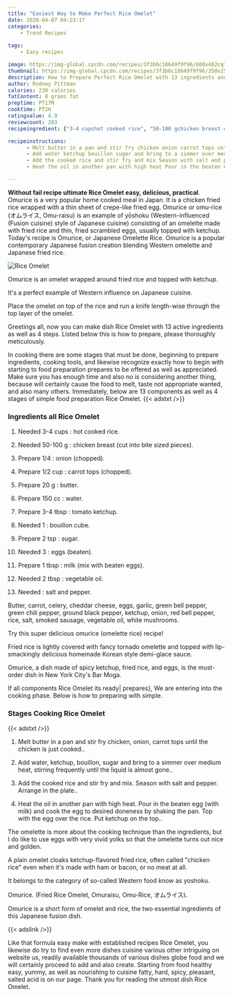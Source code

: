```yaml
---
title: "Easiest Way to Make Perfect Rice Omelet"
date: 2020-04-07 04:23:17
categories:
    - Trend Recipes
    
tags:
    - Easy recipes

image: https://img-global.cpcdn.com/recipes/3f3b6c18649f9f96/680x482cq70/rice-omelet-recipe-main-photo.jpg
thumbnail: https://img-global.cpcdn.com/recipes/3f3b6c18649f9f96/350x250cq70/rice-omelet-recipe-main-photo.jpg
description: How to Prepare Perfect Rice Omelet with 13 ingredients and 4 stages of easy cooking.
author: Rodney Pittman
calories: 230 calories
fatContent: 8 grams fat
preptime: PT17M
cooktime: PT2H
ratingvalue: 4.9
reviewcount: 203
recipeingredient: ["3-4 cupshot cooked rice", "50-100 gchicken breast cut into bite sized pieces", "1/4onion chopped", "1/2 cupcarrot tops chopped", "20 gbutter", "150 ccwater", "3-4 tbsptomato ketchup", "1bouillon cube", "2 tspsugar", "3eggs beaten", "1 tbspmilk mix with beaten eggs", "2 tbspvegetable oil", "salt and pepper"]

recipeinstructions: 
      - Melt butter in a pan and stir fry chicken onion carrot tops until  the chicken is just cooked 
      - Add water ketchup bouillon sugar and bring to a simmer over medium heat stirring frequently until the liquid is almost gone 
      - Add the cooked rice and stir fry and mix Season with salt and pepper Arrange in the plate 
      - Heat the oil in another pan with high heat Pour in the beaten egg with milk and cook the egg to desired doneness by shaking the pan Top with the egg over the rice Put ketchup on the top

---
```




**Without fail recipe ultimate Rice Omelet easy, delicious, practical**. Omurice is a very popular home cooked meal in Japan. It is a chicken fried rice wrapped with a thin sheet of crepe-like fried egg. Omurice or omu-rice (オムライス, Omu-raisu) is an example of yōshoku (Western-influenced (Fusion cuisine) style of Japanese cuisine) consisting of an omelette made with fried rice and thin, fried scrambled eggs, usually topped with ketchup. Today&#39;s recipe is Omurice, or Japanese Omelette Rice. Omurice is a popular contemporary Japanese fusion creation blending Western omelette and Japanese fried rice.


![Rice Omelet](https://img-global.cpcdn.com/recipes/3f3b6c18649f9f96/680x482cq70/rice-omelet-recipe-main-photo.jpg "Rice Omelet")



Omurice is an omelet wrapped around fried rice and topped with ketchup.

It&#39;s a perfect example of Western influence on Japanese cuisine.

Place the omelet on top of the rice and run a knife length-wise through the top layer of the omelet.


Greetings all, now you can make dish Rice Omelet with 13 active ingredients as well as 4 steps. Listed below this is how to prepare, please thoroughly meticulously.

In cooking there are some stages that must be done, beginning to prepare ingredients, cooking tools, and likewise recognize exactly how to begin with starting to food preparation prepares to be offered as well as appreciated. Make sure you has enough time and also no is considering another thing, because will certainly cause the food to melt, taste not appropriate wanted, and also many others. Immediately, below are 13 components as well as 4 stages of simple food preparation Rice Omelet.
{{< adstxt />}}

### Ingredients all Rice Omelet


1. Needed 3-4 cups : hot cooked rice.

1. Needed 50-100 g : chicken breast (cut into bite sized pieces).

1. Prepare 1/4 : onion (chopped).

1. Prepare 1/2 cup : carrot tops (chopped).

1. Prepare 20 g : butter.

1. Prepare 150 cc : water.

1. Prepare 3-4 tbsp : tomato ketchup.

1. Needed 1 : bouillon cube.

1. Prepare 2 tsp : sugar.

1. Needed 3 : eggs (beaten).

1. Prepare 1 tbsp : milk (mix with beaten eggs).

1. Needed 2 tbsp : vegetable oil.

1. Needed  : salt and pepper.


Butter, carrot, celery, cheddar cheese, eggs, garlic, green bell pepper, green chili pepper, ground black pepper, ketchup, onion, red bell pepper, rice, salt, smoked sausage, vegetable oil, white mushrooms.

Try this super delicious omurice (omelette rice) recipe!

Fried rice is lightly covered with fancy tornado omelette and topped with lip-smackingly delicious homemade Korean style demi-glace sauce.

Omurice, a dish made of spicy ketchup, fried rice, and eggs, is the must-order dish in New York City&#39;s Bar Moga.


If all components Rice Omelet its ready| prepares}, We are entering into the cooking phase. Below is how to preparing with simple.

### Stages Cooking Rice Omelet

{{< adstxt />}}


1. Melt butter in a pan and stir fry chicken, onion, carrot tops until  the chicken is just cooked..



1. Add water, ketchup, bouillon, sugar and bring to a simmer over medium heat, stirring frequently until the liquid is almost gone..



1. Add the cooked rice and stir fry and mix. Season with salt and pepper. Arrange in the plate..



1. Heat the oil in another pan with high heat. Pour in the beaten egg (with milk) and cook the egg to desired doneness by shaking the pan. Top with the egg over the rice. Put ketchup on the top..




The omelette is more about the cooking technique than the ingredients, but I do like to use eggs with very vivid yolks so that the omelette turns out nice and golden.

A plain omelet cloaks ketchup-flavored fried rice, often called &#34;chicken rice&#34; even when it&#39;s made with ham or bacon, or no meat at all.

It belongs to the category of so-called Western food know as yoshoku.

Omurice. (Fried Rice Omelet, Omuraisu, Omu-Rice, オムライス).

Omurice is a short form of omelet and rice, the two essential ingredients of this Japanese fusion dish.


{{< adslink />}}

Like that formula easy make with established recipes Rice Omelet, you likewise do try to find even more dishes cuisine various other intriguing on website us, readily available thousands of various dishes globe food and we will certainly proceed to add and also create. Starting from food healthy easy, yummy, as well as nourishing to cuisine fatty, hard, spicy, pleasant, salted acid is on our page. Thank you for reading the utmost dish Rice Omelet.
